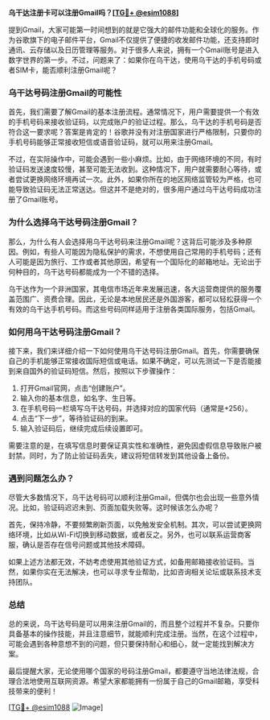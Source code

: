 **乌干达注册卡可以注册Gmail吗？[[TG💪+ @esim1088](https://t.me/s/esim1088)]**

提到Gmail，大家可能第一时间想到的就是它强大的邮件功能和全球化的服务。作为谷歌旗下的电子邮件平台，Gmail不仅提供了便捷的收发邮件功能，还支持即时通讯、云存储以及日历管理等服务。对于很多人来说，拥有一个Gmail账号是进入数字世界的第一步。不过，问题来了：如果你在乌干达，使用乌干达的手机号码或者SIM卡，能否顺利注册Gmail呢？

### **乌干达号码注册Gmail的可能性**

首先，我们需要了解Gmail的基本注册流程。通常情况下，用户需要提供一个有效的手机号码来接收验证码，以完成账户的验证过程。那么，乌干达的手机号码是否符合这一要求呢？答案是肯定的！谷歌并没有对注册国家进行严格限制，只要你的手机号码能够正常接收短信或语音验证码，就可以用来注册Gmail。

不过，在实际操作中，可能会遇到一些小麻烦。比如，由于网络环境的不同，有时验证码发送速度较慢，甚至可能无法收到。这种情况下，用户就需要耐心等待，或者尝试更换网络环境再试一次。此外，如果你所在的地区网络监管较为严格，也可能导致验证码无法正常送达。但这并不是绝对的，很多用户通过乌干达号码成功注册了Gmail账号。

### **为什么选择乌干达号码注册Gmail？**

那么，为什么有人会选择用乌干达号码来注册Gmail呢？这背后可能涉及多种原因。例如，有些人可能因为隐私保护的需求，不想使用自己常用的手机号码；还有人可能是因为旅行、工作或者其他原因，希望有一个国际化的邮箱地址。无论出于何种目的，乌干达号码都能成为一个不错的选择。

乌干达作为一个非洲国家，其电信市场近年来发展迅速，各大运营商提供的服务覆盖范围广、资费合理。因此，无论是本地居民还是外国游客，都可以轻松获得一个有效的乌干达手机号码。而这些号码同样适用于注册各类国际服务，包括Gmail。

### **如何用乌干达号码注册Gmail？**

接下来，我们来详细介绍一下如何使用乌干达号码注册Gmail。首先，你需要确保自己的手机能够正常接收国际短信或电话。如果不确定，可以先测试一下是否能接到来自国外的验证码短信。然后，按照以下步骤操作：

1. 打开Gmail官网，点击“创建账户”。
2. 输入你的基本信息，如名字、生日等。
3. 在手机号码一栏填写乌干达号码，并选择对应的国家代码（通常是+256）。
4. 点击“下一步”，等待验证码的到来。
5. 输入验证码后，继续完成后续设置即可。

需要注意的是，在填写信息时要保证真实性和准确性，避免因虚假信息导致账户被封禁。同时，为了防止验证码丢失，建议将短信转发到其他设备上备份。

### **遇到问题怎么办？**

尽管大多数情况下，乌干达号码可以顺利注册Gmail，但偶尔也会出现一些意外情况。比如，验证码迟迟未到、页面加载失败等。这时候该怎么办呢？

首先，保持冷静，不要频繁刷新页面，以免触发安全机制。其次，可以尝试更换网络环境，比如从Wi-Fi切换到移动数据，或者反之。另外，也可以联系运营商客服，确认是否存在信号问题或其他技术障碍。

如果上述方法都无效，不妨考虑使用其他验证方式，如备用邮箱接收验证码。当然，如果你实在无法解决，也可以寻求专业帮助，比如咨询相关论坛或联系技术支持团队。

### **总结**

总的来说，乌干达号码是可以用来注册Gmail的，而且整个过程并不复杂。只要你具备基本的操作技能，并且注意细节，就能顺利完成注册。当然，在这个过程中，可能会遇到各种意想不到的问题，但只要保持耐心和细心，就一定能找到解决方案。

最后提醒大家，无论使用哪个国家的号码注册Gmail，都要遵守当地法律法规，合理合法地使用互联网资源。希望大家都能拥有一份属于自己的Gmail邮箱，享受科技带来的便利！

[[TG💪+ @esim1088](https://t.me/s/esim1088) ![Image](https://i.postimg.cc/4NQfJmqS/Snipaste-2025-05-13-00-14-12.png)]